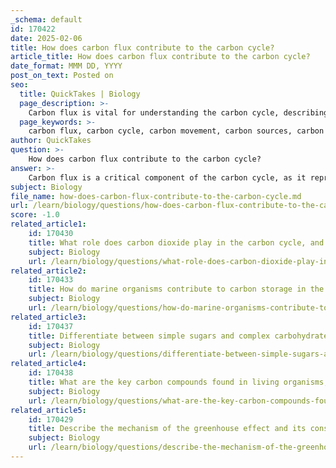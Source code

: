 ```yaml
---
_schema: default
id: 170422
date: 2025-02-06
title: How does carbon flux contribute to the carbon cycle?
article_title: How does carbon flux contribute to the carbon cycle?
date_format: MMM DD, YYYY
post_on_text: Posted on
seo:
  title: QuickTakes | Biology
  page_description: >-
    Carbon flux is vital for understanding the carbon cycle, describing how carbon moves between reservoirs and influences climate change through its impact on sources and sinks.
  page_keywords: >-
    carbon flux, carbon cycle, carbon movement, carbon sources, carbon sinks, climate regulation, greenhouse gases, photosynthesis, ecosystems, carbon storage
author: QuickTakes
question: >-
    How does carbon flux contribute to the carbon cycle?
answer: >-
    Carbon flux is a critical component of the carbon cycle, as it represents the movement of carbon between different reservoirs, such as the atmosphere, biosphere, oceans, and geosphere. Understanding carbon flux helps to quantify the rates at which carbon is transferred from one reservoir to another, which is essential for comprehending the dynamics of the carbon cycle and its impact on climate change.\n\n### Key Contributions of Carbon Flux to the Carbon Cycle:\n\n1. **Quantification of Carbon Movement**: Carbon flux measures the rate at which carbon is exchanged between reservoirs. For example, during photosynthesis, carbon dioxide (CO₂) is absorbed from the atmosphere by plants, which is a significant flux from the atmosphere to the biosphere. Conversely, during respiration, carbon is released back into the atmosphere, representing a flux from the biosphere to the atmosphere.\n\n2. **Balancing Carbon Sources and Sinks**: Carbon flux helps to balance the carbon sources (processes that release carbon) and carbon sinks (processes that absorb carbon). For instance, forests act as carbon sinks by absorbing CO₂ through photosynthesis, while activities like deforestation and fossil fuel combustion serve as carbon sources, releasing stored carbon back into the atmosphere.\n\n3. **Impact on Climate Regulation**: The rates of carbon flux influence atmospheric CO₂ concentrations, which are directly linked to the greenhouse effect and global warming. High carbon flux from sources can lead to increased greenhouse gas levels, exacerbating climate change, while effective carbon sinks can mitigate these effects.\n\n4. **Residence Time Considerations**: The concept of residence time, which refers to the duration that carbon remains in a particular reservoir, is closely related to carbon flux. For example, carbon in fossil deposits has a long residence time of approximately 10 million years, while carbon in the atmosphere has a much shorter residence time. Understanding these dynamics helps in predicting how changes in flux rates can affect overall carbon storage and atmospheric concentrations.\n\n5. **Ecosystem Variability**: Different ecosystems exhibit varying rates of carbon flux due to factors such as biodiversity, climate, and human activities. For instance, rainforests typically have higher carbon flux rates due to their dense vegetation and high rates of photosynthesis compared to deserts, which have lower carbon exchange.\n\nIn summary, carbon flux is integral to the carbon cycle as it facilitates the movement of carbon between reservoirs, influences climate regulation, and helps to understand the balance between carbon sources and sinks. By studying carbon flux, scientists can better assess the impacts of human activities on the carbon cycle and develop strategies for climate intervention and mitigation.
subject: Biology
file_name: how-does-carbon-flux-contribute-to-the-carbon-cycle.md
url: /learn/biology/questions/how-does-carbon-flux-contribute-to-the-carbon-cycle
score: -1.0
related_article1:
    id: 170430
    title: What role does carbon dioxide play in the carbon cycle, and how is its atmospheric concentration measured?
    subject: Biology
    url: /learn/biology/questions/what-role-does-carbon-dioxide-play-in-the-carbon-cycle-and-how-is-its-atmospheric-concentration-measured
related_article2:
    id: 170433
    title: How do marine organisms contribute to carbon storage in the ocean?
    subject: Biology
    url: /learn/biology/questions/how-do-marine-organisms-contribute-to-carbon-storage-in-the-ocean
related_article3:
    id: 170437
    title: Differentiate between simple sugars and complex carbohydrates in terms of their structure and function.
    subject: Biology
    url: /learn/biology/questions/differentiate-between-simple-sugars-and-complex-carbohydrates-in-terms-of-their-structure-and-function
related_article4:
    id: 170438
    title: What are the key carbon compounds found in living organisms, and why is carbon essential for life?
    subject: Biology
    url: /learn/biology/questions/what-are-the-key-carbon-compounds-found-in-living-organisms-and-why-is-carbon-essential-for-life
related_article5:
    id: 170429
    title: Describe the mechanism of the greenhouse effect and its consequences on Earth's climate.
    subject: Biology
    url: /learn/biology/questions/describe-the-mechanism-of-the-greenhouse-effect-and-its-consequences-on-earths-climate
---
```


&nbsp;